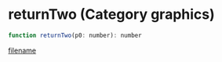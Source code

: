 # returnTwo (Category graphics)

```js
function returnTwo(p0: number): number
```

[filename](returnTwo_m.md ':include')